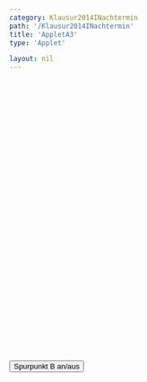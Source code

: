 ```yaml
---
category: Klausur2014INachtermin
path: '/Klausur2014INachtermin'
title: 'AppletA3'
type: 'Applet'

layout: nil
---
```

<link type="text/css" href="https://cdnjs.cloudflare.com/ajax/libs/jsxgraph/0.99.6/jsxgraph.css"><link rel="stylesheet" type="text/css" href="//cdnjs.cloudflare.com/ajax/libs/jsxgraph/0.99.7/jsxgraph.css" />
<div id="07507c8e-77f4-49f9-b441-69531630cdb3" class="jxgbox" style="width:500px; height:500px">
<script type="text/javascript">

	
	const board = JXG.JSXGraph.initBoard('07507c8e-77f4-49f9-b441-69531630cdb3', {
    							boundingbox: [-8, 10, 6, -3],
                  axis: true
              });
var tracestate=false;     
var graphstate=false;         
var A = board.create('point', [2,1], {name:'A', fixed:true, color:'red', size:2, label:{fontsize:15}});
var f = x => Math.pow(2, x+4) - 1;
var Gf = board.create('functiongraph', [f]);
var D = board.create('glider', [-2, f(-2), Gf],{color:'orange', name:'D', size:2, label:{fontsize:15}});

var B = board.create('point', [function(){return Math.pow(2, D.X()+4);}, function() {return -D.X()+3;}],{trace:function(){return tracestate}, name:'B', fixed:true, color:'green', size:2, label:{fontsize:15}});
var line = board.create('line', [D,B], {visible:false});
var C = board.create('reflection', [A,line], {name:'C', fixed:true, color:'green', size:2, label:{fontsize:15}});
var square = board.create('polygon', [A,B,C,D]);
var NR_T = board.create('text', [-7.5, 9, '2014 NT 1 A3'], {fontsize:18});

var D_T = board.create('text', [-7, 8, function(){ return 'D(' + JXG.toFixed(D.X(), 2) + ', ' + JXG.toFixed(D.Y(), 2) + ')';}], {fontsize:18, color:'orange'});
var B_T = board.create('text', [-7, 7.5, function(){ return 'B(' + JXG.toFixed(B.X(), 2) + ', ' + JXG.toFixed(B.Y(), 2) + ')';}], {fontsize:18, color:'green'});
var C_T = board.create('text', [-7, 7, function(){ return 'C(' + JXG.toFixed(C.X(), 2) + ', ' + JXG.toFixed(C.Y(), 2) + ')';}], {fontsize:18, color:'green'});
	
function changestate() {
if(tracestate){
B.clearTrace();
tracestate=false;
}else{
tracestate=true;
}
}
  </script>
  </div>
 <form><input type='button' value="Spurpunkt B an/aus" onClick="changestate();"></form>